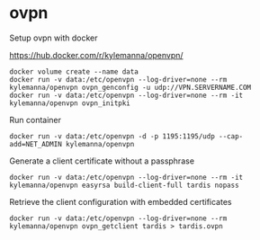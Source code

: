 # ovpn
Setup ovpn with docker

https://hub.docker.com/r/kylemanna/openvpn/

```
docker volume create --name data
docker run -v data:/etc/openvpn --log-driver=none --rm kylemanna/openvpn ovpn_genconfig -u udp://VPN.SERVERNAME.COM
docker run -v data:/etc/openvpn --log-driver=none --rm -it kylemanna/openvpn ovpn_initpki
```

Run container

```
docker run -v data:/etc/openvpn -d -p 1195:1195/udp --cap-add=NET_ADMIN kylemanna/openvpn
```

Generate a client certificate without a passphrase

```
docker run -v data:/etc/openvpn --log-driver=none --rm -it kylemanna/openvpn easyrsa build-client-full tardis nopass
```

Retrieve the client configuration with embedded certificates

```
docker run -v data:/etc/openvpn --log-driver=none --rm kylemanna/openvpn ovpn_getclient tardis > tardis.ovpn
```
